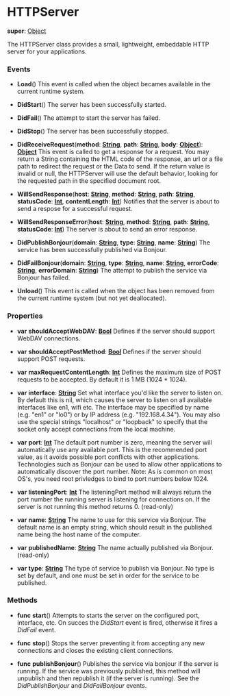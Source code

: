 # HTTPServer

**super**: [Object](Object.md)

The HTTPServer class provides a small, lightweight, embeddable HTTP server for your applications.

### Events

* **Load**()
This event is called when the object becames available in the current runtime system.

* **DidStart**()
The server has been successfully started.

* **DidFail**()
The attempt to start the server has failed.

* **DidStop**()
The server has been successfully stopped.

* **DidReceiveRequest**(**method**: <strong>[String](../gravity/types.md)</strong>, **path**: <strong>[String](../gravity/types.md)</strong>, **body**: <strong>[Object](../gravity/types.md)</strong>): <strong>[Object](../gravity/types.md)</strong> 
This event is called to get a response for a request. You may return a String containing the HTML code of the response, an url or a file path to redirect the request or the Data to send. If the return value is invalid or null, the HTTPServer will use the default behavior, looking for the requested path in the specified document root.

* **WillSendResponse**(**host**: <strong>[String](../gravity/types.md)</strong>, **method**: <strong>[String](../gravity/types.md)</strong>, **path**: <strong>[String](../gravity/types.md)</strong>, **statusCode**: <strong>[Int](../gravity/types.md)</strong>, **contentLength**: <strong>[Int](../gravity/types.md)</strong>)
Notifies that the server is about to send a respose for a successful request.

* **WillSendResponseError**(**host**: <strong>[String](../gravity/types.md)</strong>, **method**: <strong>[String](../gravity/types.md)</strong>, **path**: <strong>[String](../gravity/types.md)</strong>, **statusCode**: <strong>[Int](../gravity/types.md)</strong>)
The server is about to send an error response.

* **DidPublishBonjour**(**domain**: <strong>[String](../gravity/types.md)</strong>, **type**: <strong>[String](../gravity/types.md)</strong>, **name**: <strong>[String](../gravity/types.md)</strong>)
The service has been successfully published via Bonjour.

* **DidFailBonjour**(**domain**: <strong>[String](../gravity/types.md)</strong>, **type**: <strong>[String](../gravity/types.md)</strong>, **name**: <strong>[String](../gravity/types.md)</strong>, **errorCode**: <strong>[String](../gravity/types.md)</strong>, **errorDomain**: <strong>[String](../gravity/types.md)</strong>)
The attempt to publish the service via Bonjour has failed.

* **Unload**()
This event is called when the object has been removed from the current runtime system (but not yet deallocated).

</ul>

### Properties

* **var** **shouldAcceptWebDAV**: **[Bool](../gravity/types.md)**
Defines if the server should support WebDAV connections.

* **var** **shouldAcceptPostMethod**: **[Bool](../gravity/types.md)**
Defines if the server should support POST requests.

* **var** **maxRequestContentLength**: **[Int](../gravity/types.md)**
Defines the maximum size of POST requests to be accepted. By default it is 1 MB (1024 * 1024).

* **var** **interface**: **[String](../gravity/types.md)**
Set what interface you'd like the server to listen on. By default this is nil, which causes the server to listen on all available interfaces like en1, wifi etc. The interface may be specified by name (e.g. "en1" or "lo0") or by IP address (e.g. "192.168.4.34"). You may also use the special strings "localhost" or "loopback" to specify that the socket only accept connections from the local machine.

* **var** **port**: **[Int](../gravity/types.md)**
The default port number is zero, meaning the server will automatically use any available port. This is the recommended port value, as it avoids possible port conflicts with other applications. Technologies such as Bonjour can be used to allow other applications to automatically discover the port number. Note: As is common on most OS's, you need root privledges to bind to port numbers below 1024.

* **var** **listeningPort**: **[Int](../gravity/types.md)**
The listeningPort method will always return the port number the running server is listening for connections on. If the server is not running this method returns 0. \(read-only\)

* **var** **name**: **[String](../gravity/types.md)**
The name to use for this service via Bonjour. The default name is an empty string, which should result in the published name being the host name of the computer.

* **var** **publishedName**: **[String](../gravity/types.md)**
The name actually published via Bonjour. \(read-only\)

* **var** **type**: **[String](../gravity/types.md)**
The type of service to publish via Bonjour. No type is set by default, and one must be set in order for the service to be published.

</ul>

### Methods

* **func** **start**()
Attempts to starts the server on the configured port, interface, etc. On succes the <i>DidStart</i> event is fired, otherwise it fires a <i>DidFail</i> event.

* **func** **stop**()
Stops the server preventing it from accepting any new connections and closes the existing client connections.

* **func** **publishBonjour**()
Publishes the service via bonjour if the server is running. If the service was previously published, this method will unpublish and then republish it (if the server is running). See the <i>DidPublishBonjour</i> and <i>DidFailBonjour</i> events.

</ul>

</ul>

